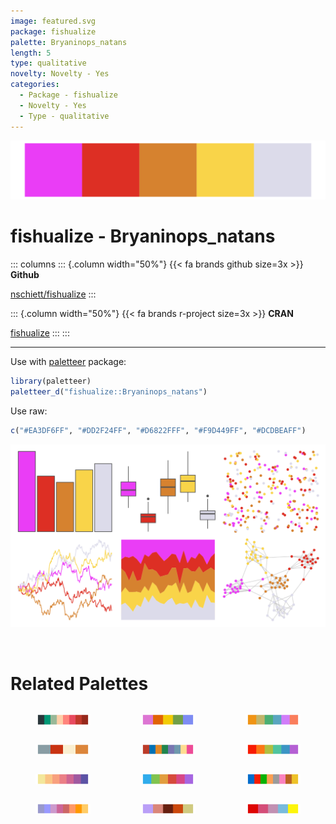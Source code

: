 ```yaml
---
image: featured.svg
package: fishualize
palette: Bryaninops_natans
length: 5
type: qualitative
novelty: Novelty - Yes
categories:
  - Package - fishualize
  - Novelty - Yes
  - Type - qualitative
---
```


![](featured.svg)

# fishualize - Bryaninops_natans 

::: columns
::: {.column width="50%"}
{{< fa brands github size=3x >}}
**Github**

[nschiett/fishualize](https://github.com/nschiett/fishualize)
:::

::: {.column width="50%"}
{{< fa brands r-project size=3x >}}
**CRAN**

[fishualize](https://CRAN.R-project.org/package=fishualize)
:::
:::

<hr> 

Use with [paletteer](https://emilhvitfeldt.github.io/paletteer/) package:

```r
library(paletteer)
paletteer_d("fishualize::Bryaninops_natans")
```

Use raw:

```r
c("#EA3DF6FF", "#DD2F24FF", "#D6822FFF", "#F9D449FF", "#DCDBEAFF")
``` 

![](examples.png) 

<br>

# Related Palettes

<div class="list" style="display: grid; grid-template-columns: auto auto auto;"> <figure class="figure">
<a href="../../awtools/a_palette/"> <img src="../../awtools/a_palette/featured.svg" style="width: 100%;" class="figure-img"></a>
</figure> <figure class="figure">
<a href="../../fishualize/Callanthias_australis/"> <img src="../../fishualize/Callanthias_australis/featured.svg" style="width: 100%;" class="figure-img"></a>
</figure> <figure class="figure">
<a href="../../ggthemes/excel_Berlin/"> <img src="../../ggthemes/excel_Berlin/featured.svg" style="width: 100%;" class="figure-img"></a>
</figure> <figure class="figure">
<a href="../../wesanderson/Royal1/"> <img src="../../wesanderson/Royal1/featured.svg" style="width: 100%;" class="figure-img"></a>
</figure> <figure class="figure">
<a href="../../ggsci/default_nejm/"> <img src="../../ggsci/default_nejm/featured.svg" style="width: 100%;" class="figure-img"></a>
</figure> <figure class="figure">
<a href="../../ggthemes/excel_Atlas/"> <img src="../../ggthemes/excel_Atlas/featured.svg" style="width: 100%;" class="figure-img"></a>
</figure> <figure class="figure">
<a href="../../rcartocolor/Sunset/"> <img src="../../rcartocolor/Sunset/featured.svg" style="width: 100%;" class="figure-img"></a>
</figure> <figure class="figure">
<a href="../../ggthemes/excel_Parallax/"> <img src="../../ggthemes/excel_Parallax/featured.svg" style="width: 100%;" class="figure-img"></a>
</figure> <figure class="figure">
<a href="../../yarrr/xmen/"> <img src="../../yarrr/xmen/featured.svg" style="width: 100%;" class="figure-img"></a>
</figure> <figure class="figure">
<a href="../../trekcolors/lcars_2369/"> <img src="../../trekcolors/lcars_2369/featured.svg" style="width: 100%;" class="figure-img"></a>
</figure> <figure class="figure">
<a href="../../fishualize/Nemateleotris_magnifica/"> <img src="../../fishualize/Nemateleotris_magnifica/featured.svg" style="width: 100%;" class="figure-img"></a>
</figure> <figure class="figure">
<a href="../../fishualize/Bodianus_pulchellus/"> <img src="../../fishualize/Bodianus_pulchellus/featured.svg" style="width: 100%;" class="figure-img"></a>
</figure> 
</div>
